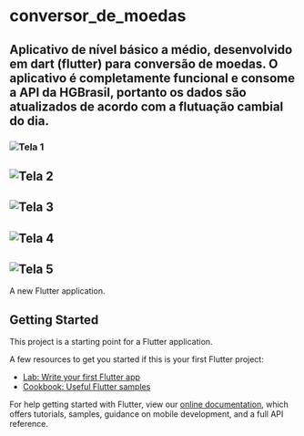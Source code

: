 # conversor_de_moedas

## Aplicativo de nível básico a médio, desenvolvido em dart (flutter) para conversão de moedas. O aplicativo é completamente funcional e consome a API da HGBrasil, portanto os dados são atualizados de acordo com a flutuação cambial do dia. 


### ![Tela 1](https://github.com/charlesrobson/conversor_de_moedas/blob/master/Telas/photo_2020-11-08_10-30-36.jpg)

## ![Tela 2](https://github.com/charlesrobson/conversor_de_moedas/blob/master/Telas/photo_2020-11-08_10-30-35.jpg)

## ![Tela 3](https://github.com/charlesrobson/conversor_de_moedas/blob/master/Telas/photo_2020-11-08_10-30-37.jpg)

## ![Tela 4](https://github.com/charlesrobson/conversor_de_moedas/blob/master/Telas/photo_2020-11-08_10-30-36%20(2).jpg)

## ![Tela 5](https://github.com/charlesrobson/conversor_de_moedas/blob/master/Telas/photo_2020-11-08_10-30-37%20(2).jpg)

A new Flutter application.

## Getting Started

This project is a starting point for a Flutter application.

A few resources to get you started if this is your first Flutter project:

- [Lab: Write your first Flutter app](https://flutter.dev/docs/get-started/codelab)
- [Cookbook: Useful Flutter samples](https://flutter.dev/docs/cookbook)

For help getting started with Flutter, view our
[online documentation](https://flutter.dev/docs), which offers tutorials,
samples, guidance on mobile development, and a full API reference.
